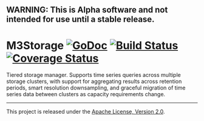 ## WARNING: This is Alpha software and not intended for use until a stable release.

# M3Storage [![GoDoc][doc-img]][doc] [![Build Status][ci-img]][ci] [![Coverage Status][cov-img]][cov]

Tiered storage manager.  Supports time series queries across multiple storage clusters, with support for aggregating results across retention periods, smart resolution downsampling, and graceful migration of time series data between clusters as capacity requirements change.

<hr>

This project is released under the [Apache License, Version 2.0](LICENSE).

[doc-img]: https://godoc.org/github.com/m3db/m3storage?status.svg
[doc]: https://godoc.org/github.com/m3db/m3storage
[ci-img]: https://travis-ci.org/m3db/m3storage.svg?branch=master
[ci]: https://travis-ci.org/m3db/m3storage
[cov-img]: https://coveralls.io/repos/m3db/m3storage/badge.svg?branch=master&service=github
[cov]: https://coveralls.io/github/m3db/m3storage?branch=master
